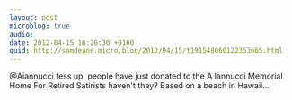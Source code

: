 ```yaml
---
layout: post
microblog: true
audio: 
date: 2012-04-15 16:26:30 +0100
guid: http://samdeane.micro.blog/2012/04/15/t191548060122353665.html
---
```

@Aiannucci fess up, people have just donated to the A Iannucci Memorial Home For Retired Satirists haven't they? Based on a beach in Hawaii…
